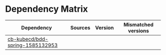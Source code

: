 # Dependency Matrix

Dependency | Sources | Version | Mismatched versions
---------- | ------- | ------- | -------------------
[cb-kubecd/bdd-spring-1585132953](https://github.com/cb-kubecd/bdd-spring-1585132953.git) |  | []() | 
